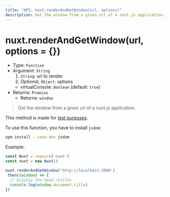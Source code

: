 ```yaml
---
title: "API: nuxt.renderAndGetWindow(url, options)"
description: Get the window from a given url of a nuxt.js application.
---
```


# nuxt.renderAndGetWindow(url, options = {})

- Type: `Function`
- Argument: `String`
  1. `String`: url to render
  2. *Optional*, `Object`: options
    - virtualConsole: `Boolean` (default: `true`)
- Returns: `Promise`
  - Returns: `window`

> Get the window from a given url of a nuxt.js application.

<div class="Alert Alert--orange">

This method is made for [test purposes](guide/development-tools#end-to-end-testing).

</div>

To use this function, you have to install `jsdom`:
```bash
npm install --save-dev jsdom
```

Example:
```js
const Nuxt = require('nuxt')
const nuxt = new Nuxt()

nuxt.renderAndGetWindow('http://localhost:3000')
.then((window) => {
  // Display the head <title>
  console.log(window.document.title)
})
```
